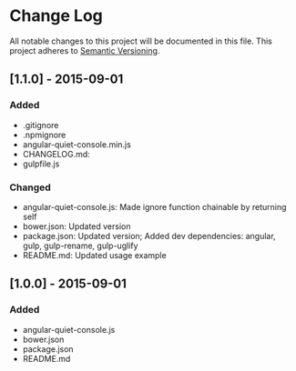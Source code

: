 # Change Log

All notable changes to this project will be documented in this file.
This project adheres to [Semantic Versioning](http://semver.org/).

## [1.1.0] - 2015-09-01

### Added
- .gitignore
- .npmignore
- angular-quiet-console.min.js
- CHANGELOG.md: 
- gulpfile.js

### Changed
- angular-quiet-console.js: Made ignore function chainable by returning self
- bower.json: Updated version
- package.json: Updated version; Added dev dependencies: angular, gulp, gulp-rename, gulp-uglify
- README.md: Updated usage example

## [1.0.0] - 2015-09-01

### Added
- angular-quiet-console.js
- bower.json
- package.json
- README.md
